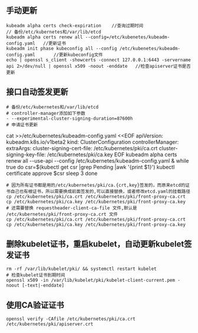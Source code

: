 ## 手动更新
```
kubeadm alpha certs check-expiration	//查询过期时间
// 备份/etc/kubernetes和/var/lib/etcd
kubeadm alpha certs renew all --config=/etc/kubenetes/kubeadm-config.yaml	//更新证书
kubeadm init phase kubeconfig all --config /etc/kubenetes/kubeadm-config.yaml		//更新kubeconfig文件
echo | openssl s_client -showcerts -connect 127.0.0.1:6443 -servername api 2>/dev/null | openssl x509 -noout -enddate	//检查apiserver证书是否更新
```

## 接口自动签发更新
```
# 备份/etc/kubernetes和/var/lib/etcd
# controller-manager添加如下参数
- --experimental-cluster-signing-duration=87600h
# 申请证书更新
```
cat >>/etc/kubernetes/kubeadm-config.yaml <<EOF
apiVersion: kubeadm.k8s.io/v1beta2
kind: ClusterConfiguration
controllerManager:
  extraArgs:
    cluster-signing-cert-file: /etc/kubernetes/pki/ca.crt
    cluster-signing-key-file: /etc/kubernetes/pki/ca.key
EOF
kubeadm alpha certs renew all --use-api --config /etc/kubernetes/kubeadm-config.yaml &
while true
do
  csr=$(kubectl get csr |grep Pending |awk '{print $1}')
  kubectl certificate approve $csr
  sleep 3
done
```
# 因为所有证书都是用的/etc/kubernetes/pki/ca.{crt,key}签发的，而原来etcd的证书自己也有根证书，所以需要换成前面签发的,可以直接替换，或者修改etcd.yaml的挂载路径
cp /etc/kubernetes/pki/ca.crt /etc/kubernetes/pki/front-proxy-ca.crt
cp /etc/kubernetes/pki/ca.key /etc/kubernetes/pki/front-proxy-ca.key
# 还需要替换 requestheader-client-ca-file 文件,默认是 /etc/kubernetes/pki/front-proxy-ca.crt 文件
cp /etc/kubernetes/pki/ca.crt /etc/kubernetes/pki/front-proxy-ca.crt
cp /etc/kubernetes/pki/ca.key /etc/kubernetes/pki/front-proxy-ca.key
```

## 删除kubelet证书，重启kubelet，自动更新kubelet签发证书
```
rm -rf /var/lib/kubelet/pki/ && systemctl restart kubelet
# 检查kubelet证书到期时间
openssl x509 -in /var/lib/kubelet/pki/kubelet-client-current.pem -noout [-text|-enddate]
```
## 使用CA验证证书
```
openssl verify -CAfile /etc/kubernetes/pki/ca.crt /etc/kubernetes/pki/apiserver.crt
```
